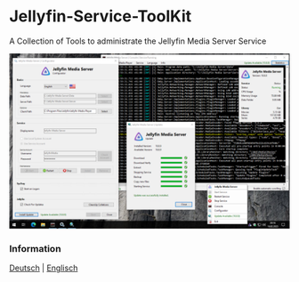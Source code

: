 # Jellyfin-Service-ToolKit
A Collection of Tools to administrate the Jellyfin Media Server Service

![](https://raw.githubusercontent.com/GingerBreadInc/Jellyfin-Service-ToolKit/main/images/Overview.png)

### Information
[Deutsch](ReadMe_de.md) | [Englisch](ReadMe_en.md)
 
